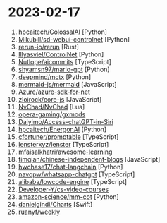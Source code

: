 # 2023-02-17

1. [hpcaitech/ColossalAI](https://github.com/hpcaitech/ColossalAI "Making big AI models cheaper, easier, and more scalable") [Python]
2. [Mikubill/sd-webui-controlnet](https://github.com/Mikubill/sd-webui-controlnet "WebUI extension for ControlNet") [Python]
3. [rerun-io/rerun](https://github.com/rerun-io/rerun "Log images, point clouds, etc, and visualize them effortlessly. Built in Rust using egui") [Rust]
4. [lllyasviel/ControlNet](https://github.com/lllyasviel/ControlNet "Let us control diffusion models") [Python]
5. [Nutlope/aicommits](https://github.com/Nutlope/aicommits "A CLI that writes your git commit messages for you with AI") [TypeScript]
6. [shyamsn97/mario-gpt](https://github.com/shyamsn97/mario-gpt "Generating Mario Levels with GPT2. Code for the paper MarioGPT: Open-Ended Text2Level Generation through Large Language Models https://arxiv.org/abs/2302.05981") [Python]
7. [deepmind/mctx](https://github.com/deepmind/mctx "Monte Carlo tree search in JAX") [Python]
8. [mermaid-js/mermaid](https://github.com/mermaid-js/mermaid "Generation of diagrams like flowcharts or sequence diagrams from text in a similar manner as markdown") [JavaScript]
9. [Azure/azure-sdk-for-net](https://github.com/Azure/azure-sdk-for-net "This repository is for active development of the Azure SDK for .NET. For consumers of the SDK we recommend visiting our public developer docs at https://docs.microsoft.com/dotnet/azure/ or our versioned developer docs at https://azure.github.io/azure-sdk-for-net.") 
10. [zloirock/core-js](https://github.com/zloirock/core-js "Standard Library") [JavaScript]
11. [NvChad/NvChad](https://github.com/NvChad/NvChad "An attempt to make neovim cli functional like an IDE while being very beautiful, blazing fast startuptime") [Lua]
12. [opera-gaming/gxmods](https://github.com/opera-gaming/gxmods "Documentation for GX mods") 
13. [Daiyimo/Access-chatGPT-in-Siri](https://github.com/Daiyimo/Access-chatGPT-in-Siri "chatGPT接入Siri指南，目前仅限iPhone端，后续会更新Android") 
14. [hpcaitech/EnergonAI](https://github.com/hpcaitech/EnergonAI "Large-scale model inference.") [Python]
15. [cfortuner/promptable](https://github.com/cfortuner/promptable "Build LLM apps in Typescript/Javascript. 🧑‍💻 🧑‍💻 🧑‍💻 🚀 🚀 🚀") [TypeScript]
16. [lensterxyz/lenster](https://github.com/lensterxyz/lenster "Lenster is a decentralized, and permissionless social media app built with Lens Protocol 🌿") [TypeScript]
17. [mfaisalkhatri/awesome-learning](https://github.com/mfaisalkhatri/awesome-learning "Curated lists of awesome learning resources for a Software Test Automation Engineer") 
18. [timqian/chinese-independent-blogs](https://github.com/timqian/chinese-independent-blogs "中文独立博客列表") [JavaScript]
19. [hwchase17/chat-langchain](https://github.com/hwchase17/chat-langchain "") [Python]
20. [navopw/whatsapp-chatgpt](https://github.com/navopw/whatsapp-chatgpt "ChatGPT + Whatsapp = AI Assistant 🚀") [TypeScript]
21. [alibaba/lowcode-engine](https://github.com/alibaba/lowcode-engine "An enterprise-class low-code technology stack with scale-out design / 一套面向扩展设计的企业级低代码技术体系") [TypeScript]
22. [Developer-Y/cs-video-courses](https://github.com/Developer-Y/cs-video-courses "List of Computer Science courses with video lectures.") 
23. [amazon-science/mm-cot](https://github.com/amazon-science/mm-cot "Official implementation for Multimodal Chain-of-Thought Reasoning in Language Models (stay tuned and more will be updated)") [Python]
24. [danielgindi/Charts](https://github.com/danielgindi/Charts "Beautiful charts for iOS/tvOS/OSX! The Apple side of the crossplatform MPAndroidChart.") [Swift]
25. [ruanyf/weekly](https://github.com/ruanyf/weekly "科技爱好者周刊，每周五发布") 
